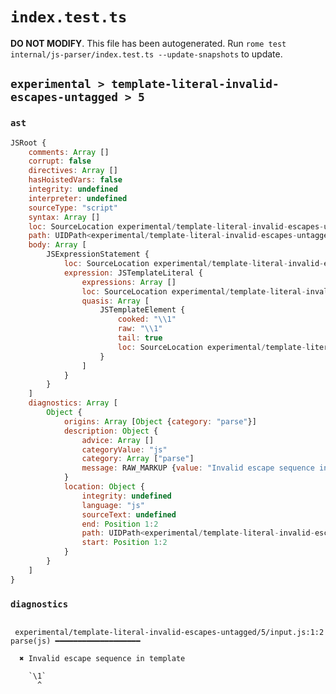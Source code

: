 # `index.test.ts`

**DO NOT MODIFY**. This file has been autogenerated. Run `rome test internal/js-parser/index.test.ts --update-snapshots` to update.

## `experimental > template-literal-invalid-escapes-untagged > 5`

### `ast`

```javascript
JSRoot {
	comments: Array []
	corrupt: false
	directives: Array []
	hasHoistedVars: false
	integrity: undefined
	interpreter: undefined
	sourceType: "script"
	syntax: Array []
	loc: SourceLocation experimental/template-literal-invalid-escapes-untagged/5/input.js 1:0-1:4
	path: UIDPath<experimental/template-literal-invalid-escapes-untagged/5/input.js>
	body: Array [
		JSExpressionStatement {
			loc: SourceLocation experimental/template-literal-invalid-escapes-untagged/5/input.js 1:0-1:4
			expression: JSTemplateLiteral {
				expressions: Array []
				loc: SourceLocation experimental/template-literal-invalid-escapes-untagged/5/input.js 1:0-1:4
				quasis: Array [
					JSTemplateElement {
						cooked: "\\1"
						raw: "\\1"
						tail: true
						loc: SourceLocation experimental/template-literal-invalid-escapes-untagged/5/input.js 1:1-1:3
					}
				]
			}
		}
	]
	diagnostics: Array [
		Object {
			origins: Array [Object {category: "parse"}]
			description: Object {
				advice: Array []
				categoryValue: "js"
				category: Array ["parse"]
				message: RAW_MARKUP {value: "Invalid escape sequence in template"}
			}
			location: Object {
				integrity: undefined
				language: "js"
				sourceText: undefined
				end: Position 1:2
				path: UIDPath<experimental/template-literal-invalid-escapes-untagged/5/input.js>
				start: Position 1:2
			}
		}
	]
}
```

### `diagnostics`

```

 experimental/template-literal-invalid-escapes-untagged/5/input.js:1:2 parse(js) ━━━━━━━━━━━━━━━━━━━

  ✖ Invalid escape sequence in template

    `\1`
      ^


```
